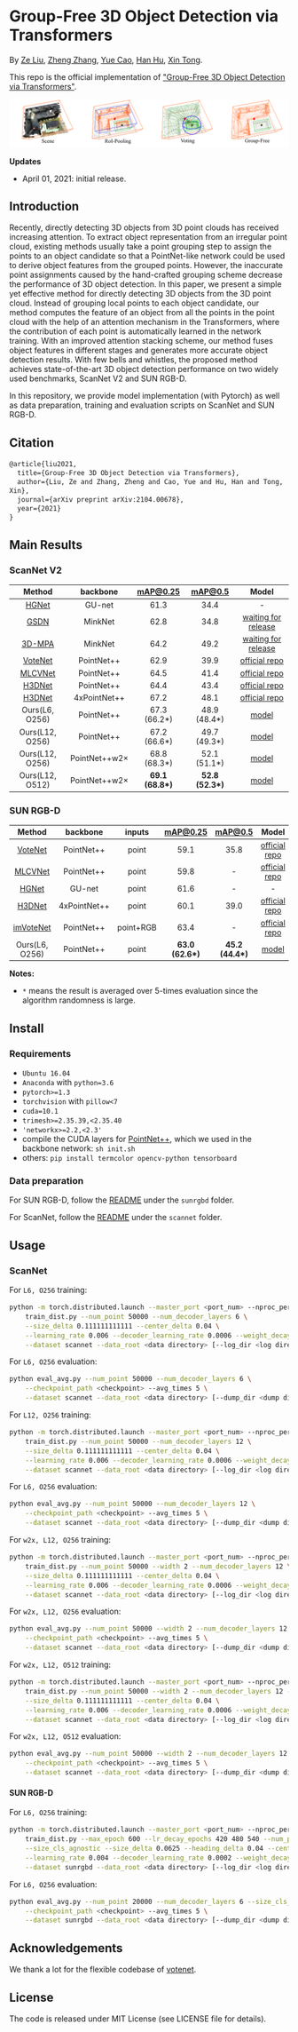 # Group-Free 3D Object Detection via Transformers

By [Ze Liu](https://github.com/zeliu98), [Zheng Zhang](https://github.com/stupidZZ), [Yue Cao](https://github.com/caoyue10), [Han Hu](https://github.com/ancientmooner), [Xin Tong](http://www.xtong.info/).

This repo is the official implementation of ["Group-Free 3D Object Detection via Transformers"](https://arxiv.org/abs/2104.00678).

![teaser](doc/teaser.png)

**Updates**

- April 01, 2021: initial release.

## Introduction

Recently, directly detecting 3D objects from 3D point clouds has received increasing attention. To extract object
representation from an irregular point cloud, existing methods usually take a point grouping step to assign the points
to an object candidate so that a PointNet-like network could be used to derive object features from the grouped points.
However, the inaccurate point assignments caused by the hand-crafted grouping scheme decrease the performance of 3D
object detection. In this paper, we present a simple yet effective method for directly detecting 3D objects from the 3D
point cloud. Instead of grouping local points to each object candidate, our method computes the feature of an object
from all the points in the point cloud with the help of an attention mechanism in the Transformers, where the
contribution of each point is automatically learned in the network training. With an improved attention stacking scheme,
our method fuses object features in different stages and generates more accurate object detection results. With few
bells and whistles, the proposed method achieves state-of-the-art 3D object detection performance on two widely used
benchmarks, ScanNet V2 and SUN RGB-D.

In this repository, we provide model implementation (with Pytorch) as well as data preparation, training and evaluation
scripts on ScanNet and SUN RGB-D.

## Citation

```
@article{liu2021,
  title={Group-Free 3D Object Detection via Transformers},
  author={Liu, Ze and Zhang, Zheng and Cao, Yue and Hu, Han and Tong, Xin},
  journal={arXiv preprint arXiv:2104.00678},
  year={2021}
}
```

## Main Results

### ScanNet V2

|Method | backbone | mAP@0.25 | mAP@0.5 | Model |
|:---:|:---:|:---:|:---:|:---:|
|[HGNet](https://openaccess.thecvf.com/content_CVPR_2020/papers/Chen_A_Hierarchical_Graph_Network_for_3D_Object_Detection_on_Point_CVPR_2020_paper.pdf)| GU-net| 61.3 | 34.4 | - |
|[GSDN](https://arxiv.org/pdf/2006.12356.pdf)| MinkNet | 62.8 | 34.8 | [waiting for release](https://github.com/jgwak/GSDN) |
|[3D-MPA](https://arxiv.org/abs/2003.13867)| MinkNet | 64.2 | 49.2 |  [waiting for release](https://github.com/francisengelmann/3D-MPA) |
|[VoteNet](https://arxiv.org/abs/1904.09664) | PointNet++ | 62.9 | 39.9 | [official repo](https://github.com/facebookresearch/votenet) |
|[MLCVNet](https://arxiv.org/abs/2004.05679) | PointNet++ | 64.5 | 41.4 | [official repo](https://github.com/NUAAXQ/MLCVNet) |
|[H3DNet](https://arxiv.org/abs/2006.05682) | PointNet++ | 64.4 | 43.4 | [official repo](https://github.com/zaiweizhang/H3DNet) |
|[H3DNet](https://arxiv.org/abs/2006.05682) | 4xPointNet++ | 67.2| 48.1 | [official repo](https://github.com/zaiweizhang/H3DNet) |
| Ours(L6, O256) | PointNet++ | 67.3 (66.2*) | 48.9 (48.4*) |[model](https://drive.google.com/file/d/1aS3vsHtg1QU0yFGPa_-kdBmfGR7VTvY0/view?usp=sharing)|
| Ours(L12, O256) | PointNet++ | 67.2 (66.6*) | 49.7 (49.3*) |[model](https://drive.google.com/file/d/1IMaSW3GbXSKdDRnO_r60AiJaDEKkqAv8/view?usp=sharing)|
| Ours(L12, O256) | PointNet++w2× |68.8 (68.3*) | 52.1 (51.1*) |[model](https://drive.google.com/file/d/1V6sFLFcqsp7YJ3-9AV2NqUhEGVkuNGWT/view?usp=sharing)|
| Ours(L12, O512) | PointNet++w2× | **69.1 (68.8\*)** |**52.8 (52.3\*)** |[model](https://drive.google.com/file/d/16NAEZqxPdBkxW7GGKGHe4-nDtfqL1htE/view?usp=sharing)|

### SUN RGB-D

|Method | backbone | inputs | mAP@0.25 | mAP@0.5 | Model |
|:---:|:---:|:---:|:---:|:---:|:---:|
|[VoteNet](https://arxiv.org/abs/1904.09664)| PointNet++ |point | 59.1 | 35.8 |[official repo](https://github.com/facebookresearch/votenet)|
|[MLCVNet](https://arxiv.org/abs/2004.05679)|PointNet++ | point | 59.8 | - | [official repo](https://github.com/NUAAXQ/MLCVNet) |
|[HGNet](https://openaccess.thecvf.com/content_CVPR_2020/papers/Chen_A_Hierarchical_Graph_Network_for_3D_Object_Detection_on_Point_CVPR_2020_paper.pdf)| GU-net |point | 61.6 |-|-|
|[H3DNet](https://arxiv.org/abs/2006.05682) | 4xPointNet++ |point | 60.1 | 39.0 | [official repo](https://github.com/zaiweizhang/H3DNet) |
|[imVoteNet](https://arxiv.org/abs/2001.10692)|PointNet++|point+RGB| 63.4 | - |  [official repo](https://github.com/facebookresearch/imvotenet)|
| Ours(L6, O256)| PointNet++ | point | **63.0 (62.6\*)** | **45.2 (44.4\*)** |[model](https://drive.google.com/file/d/16p4Ir2o16qfn5W1YPayxfDKrU_N_Hm9H/view?usp=sharing) |

**Notes:**

- `*` means the result is averaged over 5-times evaluation since the algorithm randomness is large.

## Install

### Requirements

- `Ubuntu 16.04`
- `Anaconda` with `python=3.6`
- `pytorch>=1.3`
- `torchvision` with  `pillow<7`
- `cuda=10.1`
- `trimesh>=2.35.39,<2.35.40`
- `'networkx>=2.2,<2.3'`
- compile the CUDA layers for [PointNet++](http://arxiv.org/abs/1706.02413), which we used in the backbone
  network: `sh init.sh`
- others: `pip install termcolor opencv-python tensorboard`

### Data preparation

For SUN RGB-D, follow the [README](./sunrgbd/README.md) under the `sunrgbd` folder.

For ScanNet, follow the [README](./scannet/README.md) under the `scannet` folder.

## Usage

### ScanNet

For `L6, O256` training:

```bash
python -m torch.distributed.launch --master_port <port_num> --nproc_per_node <num_of_gpus_to_use> \
    train_dist.py --num_point 50000 --num_decoder_layers 6 \
    --size_delta 0.111111111111 --center_delta 0.04 \
    --learning_rate 0.006 --decoder_learning_rate 0.0006 --weight_decay 0.0005 \
    --dataset scannet --data_root <data directory> [--log_dir <log directory>]
```

For `L6, O256` evaluation:

```bash
python eval_avg.py --num_point 50000 --num_decoder_layers 6 \
    --checkpoint_path <checkpoint> --avg_times 5 \
    --dataset scannet --data_root <data directory> [--dump_dir <dump directory>]
```

For `L12, O256` training:

```bash
python -m torch.distributed.launch --master_port <port_num> --nproc_per_node <num_of_gpus_to_use> \
    train_dist.py --num_point 50000 --num_decoder_layers 12 \
    --size_delta 0.111111111111 --center_delta 0.04 \
    --learning_rate 0.006 --decoder_learning_rate 0.0006 --weight_decay 0.0005 \
    --dataset scannet --data_root <data directory> [--log_dir <log directory>]
```

For `L6, O256` evaluation:

```bash
python eval_avg.py --num_point 50000 --num_decoder_layers 12 \
    --checkpoint_path <checkpoint> --avg_times 5 \
    --dataset scannet --data_root <data directory> [--dump_dir <dump directory>]
```

For `w2x, L12, O256` training:

```bash
python -m torch.distributed.launch --master_port <port_num> --nproc_per_node <num_of_gpus_to_use> \
    train_dist.py --num_point 50000 --width 2 --num_decoder_layers 12 \
    --size_delta 0.111111111111 --center_delta 0.04 \
    --learning_rate 0.006 --decoder_learning_rate 0.0006 --weight_decay 0.0005 \
    --dataset scannet --data_root <data directory> [--log_dir <log directory>]
```

For `w2x, L12, O256` evaluation:

```bash
python eval_avg.py --num_point 50000 --width 2 --num_decoder_layers 12 \
    --checkpoint_path <checkpoint> --avg_times 5 \
    --dataset scannet --data_root <data directory> [--dump_dir <dump directory>]
```

For `w2x, L12, O512` training:

```bash
python -m torch.distributed.launch --master_port <port_num> --nproc_per_node <num_of_gpus_to_use> \
    train_dist.py --num_point 50000 --width 2 --num_decoder_layers 12 --num_target 512 \
    --size_delta 0.111111111111 --center_delta 0.04 \
    --learning_rate 0.006 --decoder_learning_rate 0.0006 --weight_decay 0.0005 \
    --dataset scannet --data_root <data directory> [--log_dir <log directory>]
```

For `w2x, L12, O512` evaluation:

```bash
python eval_avg.py --num_point 50000 --width 2 --num_decoder_layers 12 --num_target 512 \
    --checkpoint_path <checkpoint> --avg_times 5 \
    --dataset scannet --data_root <data directory> [--dump_dir <dump directory>]
```

#### SUN RGB-D

For `L6, O256` training:

```bash
python -m torch.distributed.launch --master_port <port_num> --nproc_per_node <num_of_gpus_to_use> \
    train_dist.py --max_epoch 600 --lr_decay_epochs 420 480 540 --num_point 20000 --num_decoder_layers 6 \
    --size_cls_agnostic --size_delta 0.0625 --heading_delta 0.04 --center_delta 0.1111111111111 \
    --learning_rate 0.004 --decoder_learning_rate 0.0002 --weight_decay 0.00000001 --query_points_generator_loss_coef 0.2 --obj_loss_coef 0.4 \
    --dataset sunrgbd --data_root <data directory> [--log_dir <log directory>]
```

For `L6, O256` evaluation:

```bash
python eval_avg.py --num_point 20000 --num_decoder_layers 6 --size_cls_agnostic \
    --checkpoint_path <checkpoint> --avg_times 5 \
    --dataset sunrgbd --data_root <data directory> [--dump_dir <dump directory>]
```

## Acknowledgements

We thank a lot for the flexible codebase of [votenet](https://github.com/facebookresearch/votenet).

## License

The code is released under MIT License (see LICENSE file for details).
